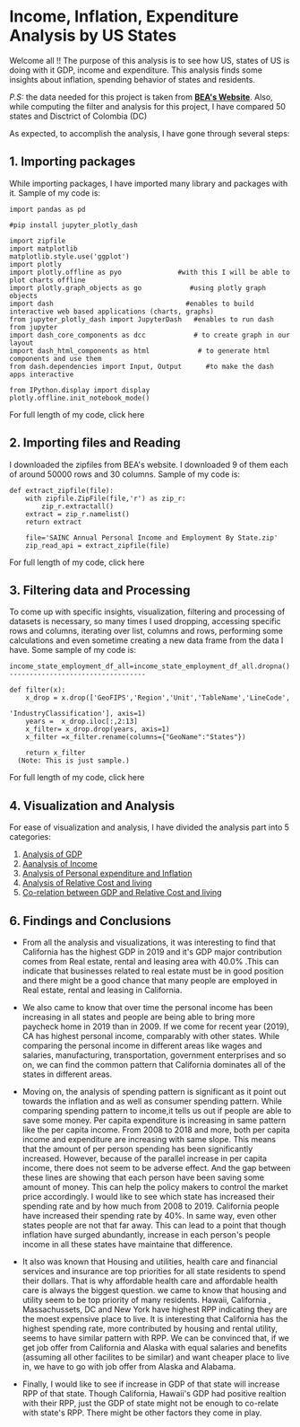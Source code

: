 
# Income, Inflation, Expenditure Analysis by US States

Welcome all !! The purpose of this analysis is to see how US, states of US is doing with it GDP, income and expenditure. This analysis finds some insights about inflation, spending behavior of states and residents. 

*_P.S:_* the data needed for this project is taken from **[BEA's Website](https://apps.bea.gov/regional/downloadzip.cfm)**. Also, while computing the filter and analysis 
for this project, I have compared 50 states and Disctrict of Colombia (DC)

As expected, to accomplish the analysis, I have gone through several steps:

## 1. Importing packages
While importing packages, I have imported many library and packages with it. Sample of my code is:
```
import pandas as pd

#pip install jupyter_plotly_dash

import zipfile
import matplotlib
matplotlib.style.use('ggplot')
import plotly
import plotly.offline as pyo              #with this I will be able to plot charts offline
import plotly.graph_objects as go            #using plotly graph objects
import dash                                 #enables to build interactive web based applications (charts, graphs)
from jupyter_plotly_dash import JupyterDash   #enables to run dash from jupyter
import dash_core_components as dcc            # to create graph in our layout 
import dash_html_components as html            # to generate html components and use them
from dash.dependencies import Input, Output      #to make the dash apps interactive

from IPython.display import display
plotly.offline.init_notebook_mode()
```
For full length of my code, click here

## 2. Importing files and Reading
I downloaded the zipfiles from BEA's website. I downloaded 9 of them each of around 50000 rows and 30 columns.
Sample of my code is:
```
def extract_zipfile(file):                        
    with zipfile.ZipFile(file,'r') as zip_r:
        zip_r.extractall()
    extract = zip_r.namelist()
    return extract
    
    file='SAINC Annual Personal Income and Employment By State.zip'
    zip_read_api = extract_zipfile(file)
  ```
 For full length of my code, click here
## 3. Filtering data and Processing
To come up with specific insights, visualization, filtering and processing of datasets is necessary, so many times I used dropping, accessing specific rows and columns, iterating over list, columns and rows, performing some calculations and even sometime creating a new data frame from the data I have.
Some sample of my code is:

```
income_state_employment_df_all=income_state_employment_df_all.dropna()
----------------------------------

def filter(x):
    x_drop = x.drop(['GeoFIPS','Region','Unit','TableName','LineCode',
                                                               'IndustryClassification'], axis=1)
    years =  x_drop.iloc[:,2:13]
    x_filter= x_drop.drop(years, axis=1)
    x_filter =x_filter.rename(columns={"GeoName":"States"})
    
    return x_filter  
  (Note: This is just sample.)
```
For full length of my code, click here
## 4. Visualization and Analysis
  
  For ease of visualization and analysis, I have divided the analysis part into 5 categories:
  1. [Analysis of GDP](https://github.com/ujjoli/Individual-Project/blob/gh-pages/GDP.md)
  2. [Aanalysis of Income](https://github.com/ujjoli/Individual-Project/blob/gh-pages/Income.md)
  3. [Analysis of Personal expenditure and Inflation](https://github.com/ujjoli/Individual-Project/blob/gh-pages/Expenditure.md)
  4. [Analysis of Relative Cost and living](https://github.com/ujjoli/Individual-Project/blob/gh-pages/RPP.md)
  5. [Co-relation between GDP and Relative Cost and living](comparison.md)
  
 ## 6. Findings and Conclusions
 
 * From all the analysis and visualizations, it was interesting to find that California has the highest GDP in 2019 and it's GDP major contribution comes 
 from Real estate, rental and leasing area with 40.0% .This can indicate that businesses related to real estate must be in good position and there might be a 
 good chance that many people are employed in Real estate, rental and leasing in California.
 
 * We also came to know that over time the personal income has been increasing in all states and people are being able to bring more paycheck home in 2019 
 than in 2009. If we come for recent year (2019), CA has highest personal income, comparably with other states. While comparing the personal income in 
 different areas like wages and salaries, manufacturing, transportation, government enterprises and so on, we can find the common pattern that California 
 dominates all of the states in different areas. 
 
 * Moving on, the analysis of spending pattern is significant as it point out towards the inflation and as well as consumer spending pattern. While comparing
 spending pattern to income,it tells us out if people are able to save some money. Per capita expenditure is increasing in same pattern like the per 
 capita income. From 2008 to 2018 and more, both per capita income and expenditure are increasing with same slope. This means that the amount of per person
 spending has been significantly increased. However, because of the parallel increase in per capita income, there does not seem to be adverse effect. 
 And the gap between these lines are showing that each person have been saving some amount of money. This can help the policy makers to control the market 
 price accordingly. I would like to see which state has increased their spending rate and by how much from 2008 to 2019. California people have increased 
 their spending rate by 40%. In same way, even other states people are not that far away. This can lead to a point that though inflation have surged 
 abundantly, increase in each person's people income in all these states have maintaine that difference. 
 
 * It also was known that Housing and utilities, health care and financial services and insurance are top priorities for all state residents to spend their 
 dollars. That is why affordable health care and affordable health care is always the biggest question. we came to know that housing and utility seem to be
 top priority of many residents. Hawaii, California , Massachussets, DC and New York have highest RPP indicating they are the moest expensive place to live.
 It is interesting that California has the highest spending rate, more contributed by housing and rental utility, seems to have similar pattern with RPP. 
 We can be convinced that, if we get job offer from California and Alaska with equal salaries and benefits (assuming all other facilites to be similar) and 
 want cheaper place to live in, we have to go with job offer from Alaska and Alabama.

* Finally, I would like to see if increase in GDP of that state will increase RPP of that state. Though California, Hawaii's GDP had positive realtion 
with their RPP, just the GDP of state might not be enough to co-relate with state's RPP. There might be other factors they come in play.


  


